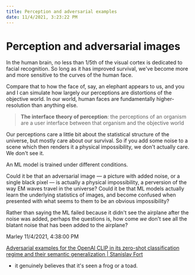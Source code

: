 ```yaml
---
title: Perception and adversarial examples
date: 11/4/2021, 3:23:22 PM
---
```


# Perception and adversarial images

In the human brain, no less than 1/5th of the visual cortex is dedicated to facial recognition. So long as it has improved survival, we've become more and more sensitive to the curves of the human face.

Compare that to how the face of, say, an elephant appears to us, and you and I can simulate how largely our perceptions are distortions of the objective world. In our world, human faces are fundamentally higher-resolution than anything else.

> **The interface theory of perception**: the perceptions of an organism are a user interface between that organism and the objective world

Our perceptions care a little bit about the statistical structure of the universe, but mostly care about our survival. So if you add some noise to a scene which then renders it a physical impossibility, we don't actually care. We don't see it.

An ML model is trained under different conditions.

Could it be that an adversarial image — a picture with added noise, or a single black pixel — is actually a physical impossibility, a perversion of the way EM waves travel in the universe? Could it be that ML models actually learn the underlying statistics of images, and become confused when presented with what seems to them to be an obvious impossibility?

Rather than saying the ML failed because it didn't see the airplane after the noise was added, perhaps the questions is, how come _we_ don't see all the blatant noise that has been added to the airplane?

Marley
11/4/2021, 4:38:00 PM

[Adversarial examples for the OpenAI CLIP in its zero-shot classification regime and their semantic generalization \| Stanislav Fort](https://stanislavfort.github.io/blog/OpenAI_CLIP_adversarial_examples/)

- it genuinely believes that it's seen a frog or a toad.
